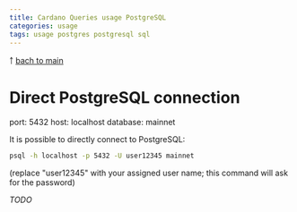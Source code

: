 ```yaml
---
title: Cardano Queries usage PostgreSQL
categories: usage
tags: usage postgres postgresql sql
---
```


￪ [bach to main](00_main.md)


# Direct PostgreSQL connection

port: 5432
host: localhost
database: mainnet

It is possible to directly connect to PostgreSQL:

```sh
psql -h localhost -p 5432 -U user12345 mainnet
```
(replace "user12345" with your assigned user name; this command will ask for the password)

_TODO_